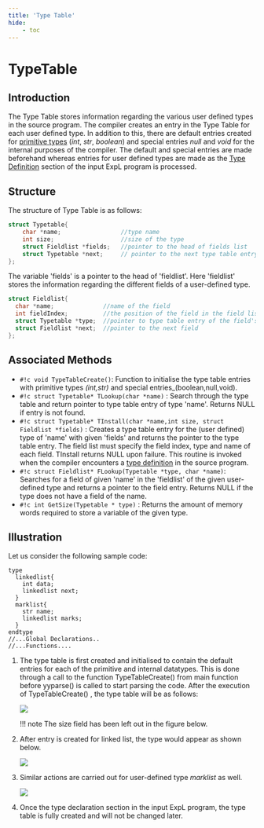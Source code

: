 ```yaml
---
title: 'Type Table'
hide:
    - toc
---
```


# TypeTable

## Introduction

The Type Table stores information regarding the various user defined types in the source program. The compiler creates an entry in the Type Table for each user defined type. In addition to this, there are default entries created for [primitive types](../expl.md#nav-data-types) (_int_, _str_, _boolean_) and special entries _null_ and _void_ for the internal purposes of the compiler. The default and special entries are made beforehand whereas entries for user defined types are made as the [Type Definition](../grammar-outline.md#TypeDefBlock) section of the input ExpL program is processed.

## Structure

The structure of Type Table is as follows:
```c
struct Typetable{
    char *name;                 //type name
    int size;                   //size of the type
    struct Fieldlist *fields;   //pointer to the head of fields list
    struct Typetable *next;     // pointer to the next type table entry
};
```

The variable 'fields' is a pointer to the head of 'fieldlist'. Here 'fieldlist' stores the information regarding the different fields of a user-defined type.
```c
struct Fieldlist{
  char *name;              //name of the field
  int fieldIndex;          //the position of the field in the field list
  struct Typetable *type;  //pointer to type table entry of the field's type
  struct Fieldlist *next;  //pointer to the next field
};
```

## Associated Methods

- `#!c void TypeTableCreate()`: Function to initialise the type table entries with primitive types _(int,str)_ and special entries_(boolean,null,void).
- `#!c struct Typetable* TLookup(char *name)` : Search through the type table and return pointer to type table entry of type 'name'. Returns NULL if entry is not found.
- `#!c struct Typetable* TInstall(char *name,int size, struct Fieldlist *fields)` : Creates a type table entry for the (user defined) type of 'name' with given 'fields' and returns the pointer to the type table entry. The field list must specify the field index, type and name of each field. TInstall returns NULL upon failure. This routine is invoked when the compiler encounters a [type definition](../grammar-outline.md#TypeDefBlock) in the source program.
- `#!c struct Fieldlist* FLookup(Typetable *type, char *name)`: Searches for a field of given 'name' in the 'fieldlist' of the given user-defined type and returns a pointer to the field entry. Returns NULL if the type does not have a field of the name.
- `#!c int GetSize(Typetable * type)` : Returns the amount of memory words required to store a variable of the given type.

## Illustration

Let us consider the following sample code:
```
type
  linkedlist{
    int data;
    linkedlist next;
  }
  marklist{
    str name;
    linkedlist marks;
  }
endtype
//...Global Declarations..
//...Functions....
```

1. The type table is first created and initialised to contain the default entries for each of the primitive and internal datatypes.
    This is done through a call to the function TypeTableCreate() from main function before yyparse() is called to start parsing the code.
    After the execution of TypeTableCreate() , the type table will be as follows:

    ![](../img/data_structure_1.png)

    !!! note
        The size field has been left out in the figure below.


2. After entry is created for linked list, the type would appear as shown below.

    ![](../img/data_structure_2.png)

3. Similar actions are carried out for user-defined type _marklist_ as well.

    ![](../img/data_structure_3.png)

4. Once the type declaration section in the input ExpL program, the type table is fully created and will not be changed later.

